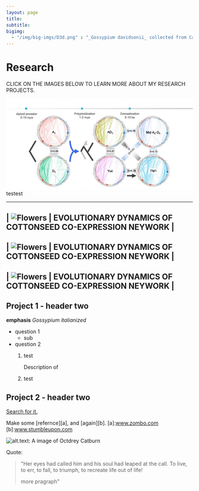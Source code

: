 ```yaml
---
layout: page
title: 
subtitle: 
bigimg:
  - "/img/big-imgs/D3d.png" : "_Gossypium davidsonii_ collected from Cabo Pulmo, Mexico (2017)"
---
```


# Research

CLICK ON THE IMAGES BELOW TO LEARN MORE ABOUT MY RESEARCH PROJECTS.

<img align="left" src="/research/seedNet.indiv2.jpg" />
testest


----
| ![Flowers](/img/big-imgs/seedNet.indiv2.jpg) | EVOLUTIONARY DYNAMICS OF COTTONSEED CO-EXPRESSION NEYWORK |
----
| ![Flowers](/img/big-imgs/seedNet.indiv2.jpg) | EVOLUTIONARY DYNAMICS OF COTTONSEED CO-EXPRESSION NEYWORK |
----
| ![Flowers](/img/big-imgs/seedNet.indiv2.jpg) | EVOLUTIONARY DYNAMICS OF COTTONSEED CO-EXPRESSION NEYWORK |
----



## Project 1 - header two
**emphasis**
_Gossypium italianized_
* question 1
  * sub
* question 2
  1. test
    
      Description of 
  2. test


## Project 2 - header two
[Search for it.](www.google.com)

Make some [refernce][a], and [again][b].
[a]:www.zombo.com
[b]:www.stumbleupon.com

![alt.text: A image of Octdrey Catburn](http://octodex.github.com/images/octdrey-catburn.jpg)

Quote:

>"Her eyes had called him and his soul had leaped at the call. To live, to err, to fall, to triumph, to recreate life out of life!
>
>more pragraph"
